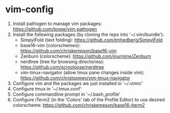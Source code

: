 # vim-config

1. Install pathogen to manage vim packages: https://github.com/tpope/vim-pathogen
2. Install the following packages (by cloning the repo into '~/.vim/bundle'):
	- SimpylFold (text folding): https://github.com/tmhedberg/SimpylFold
	- base16-vim (colorschemes): https://github.com/chriskempson/base16-vim
	- Zenburn (colorscheme): https://github.com/jnurmine/Zenburn
	- nerdtree (tree for browsing directories): https://github.com/scrooloose/nerdtree
	- vim-tmux-navigator (allow tmux pane changes inside vim): https://github.com/christoomey/vim-tmux-navigator
3. Configure vim and the packages we just installed in '~/.vimrc'
4. Configure tmux in '~/.tmux.conf'
5. Configure commandline prompt in '~/.bash_profile'
6. Configure iTerm2 (in the 'Colors' tab of the Profile Editor) to use desired colorscheme: https://github.com/chriskempson/base16-iterm2
